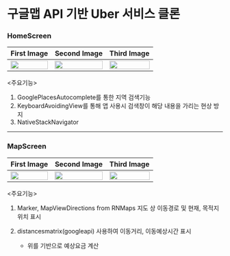 # 구글맵 API 기반 Uber 서비스 클론


### HomeScreen

|First Image|Second Image|Third Image|
|:-:|:-:|:-:|
|<img width="100%" height="50%" src="https://user-images.githubusercontent.com/93919347/149136547-73352236-38e9-4549-8405-6ac7a6c23d01.png">|<img width="100%" height="30%" src="https://user-images.githubusercontent.com/93919347/149136559-15d4801b-4488-41e1-a931-440431d6e886.png"> |<img width="100%" height="30%" src="https://user-images.githubusercontent.com/93919347/149136583-02212f92-c3b9-4558-a287-85493fc8a45b.png">|

<주요기능>
1. GooglePlacesAutocomplete를 통한 지역 검색기능
2. KeyboardAvoidingView를 통해 앱 사용시 검색창이 해당 내용을 가리는 현상 방지
3. NativeStackNavigator

***

### MapScreen
|First Image|Second Image|Third Image|
|:-:|:-:|:-:|
|<img width="100%" height="50%" src="https://user-images.githubusercontent.com/93919347/149136578-537305d7-5d8c-4c64-8099-6e2da0995921.png">|<img width="100%" height="30%" src="https://user-images.githubusercontent.com/93919347/149139174-7dce233d-7ad1-4897-89e8-b4415c7fdea0.png"> |<img width="100%" height="30%" src="https://user-images.githubusercontent.com/93919347/149139191-e6635444-fa72-4df0-9fe2-1e8a0086737d.png">|

<주요기능>
1. Marker, MapViewDirections from RNMaps 지도 상 이동경로 및 현재, 목적지 위치 표시
2. distancesmatrix(googleapi) 사용하여 이동거리, 이동예상시간 표시

   + 위를 기반으로 예상요금 계산
